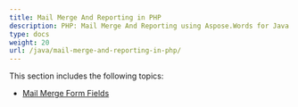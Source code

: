 ```yaml
---
title: Mail Merge And Reporting in PHP
description: PHP: Mail Merge And Reporting using Aspose.Words for Java
type: docs
weight: 20
url: /java/mail-merge-and-reporting-in-php/
---
```


This section includes the following topics:

- [Mail Merge Form Fields](/words/java/mail-merge-form-fields/)
